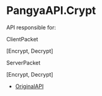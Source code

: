 # PangyaAPI.Crypt
API responsible for:

ClientPacket

[Encrypt, Decrypt]

ServerPacket

[Encrypt, Decrypt]


* [OriginalAPI](https://github.com/pangyatools/PangCrypt)
